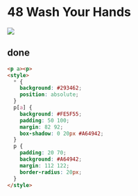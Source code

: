 # 48 Wash Your Hands

![](https://raw.githubusercontent.com/sari3l/css_battle/main/media/16774858974077/16774862216976.png)

## done

```html
<p a><p>
<style>
  * {
    background: #293462;
    position: absolute;
  }
  p[a] {
    background: #FE5F55;
    padding: 50 100;
    margin: 82 92;
    box-shadow: 0 20px #A64942;
  }
  p {
    padding: 20 70;
    background: #A64942;
    margin: 112 122;
    border-radius: 20px;
  }
</style>
```